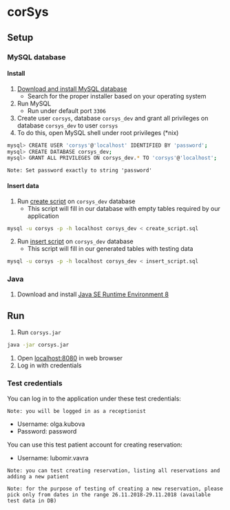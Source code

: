 # corSys #

## Setup ##

### MySQL database ###

#### Install ####

1. [Download and install MySQL database](https://dev.mysql.com/downloads/installer/)
    * Search for the proper installer based on your operating system
2. Run MySQL
    * Run under default port `3306`
3. Create user `corsys`, database `corsys_dev` and grant all privileges on database `corsys_dev` to user `corsys`
4. To do this, open MySQL shell under root privileges (*nix)

``` bash
mysql> CREATE USER 'corsys'@'localhost' IDENTIFIED BY 'password';
mysql> CREATE DATABASE corsys_dev;
mysql> GRANT ALL PRIVILEGES ON corsys_dev.* TO 'corsys'@'localhost';
```

`Note: Set password exactly to string 'password'`

#### Insert data ####

1. Run [create script](mysql/create_script.sql) on `corsys_dev` database
    * This script will fill in our database with empty tables required by our application

``` bash
mysql -u corsys -p -h localhost corsys_dev < create_script.sql
```

2. Run [insert script](mysql/insert_script.sql) on `corsys_dev` database
    * This script will fill in our generated tables with testing data

``` bash
mysql -u corsys -p -h localhost corsys_dev < insert_script.sql
```

### Java ###

1. Download and install [Java SE Runtime Environment 8](https://www.oracle.com/technetwork/java/javase/downloads/jre8-downloads-2133155.html)

## Run ##

1. Run `corsys.jar`

``` bash
java -jar corsys.jar
```

1. Open [localhost:8080](http://localhost:8080) in web browser
2. Log in with credentials

### Test credentials ###

You can log in to the application under these test credentials:

`Note: you will be logged in as a receptionist`

* Username: olga.kubova
* Password: password

You can use this test patient account for creating reservation:

* Username: lubomir.vavra

`Note: you can test creating reservation, listing all reservations and adding a new patient`

`Note: for the purpose of testing of creating a new reservation, please pick only from dates in the range 26.11.2018-29.11.2018 (available test data in DB)`
